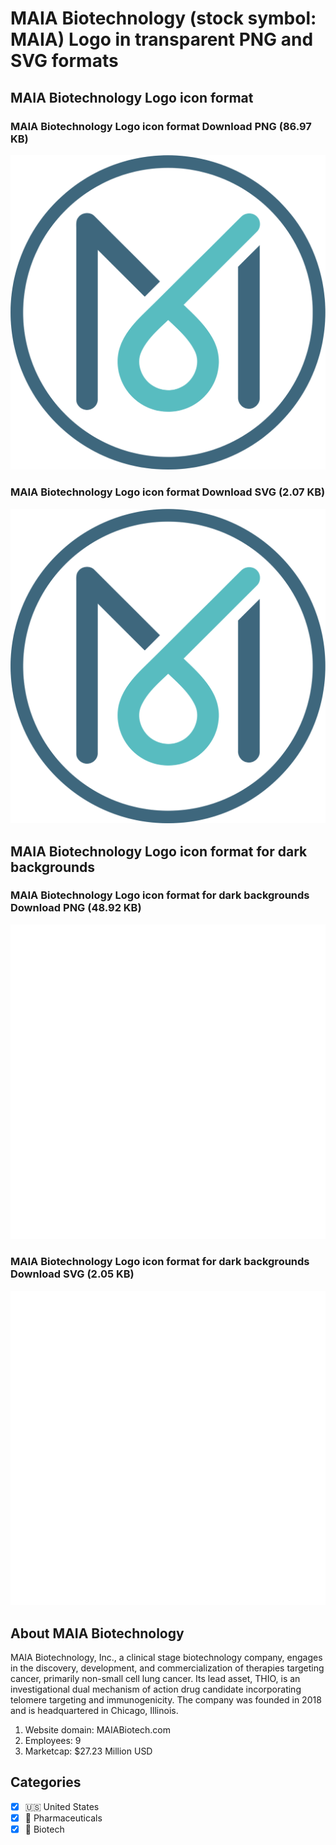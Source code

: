# MAIA Biotechnology (stock symbol: MAIA) Logo in transparent PNG and SVG formats

## MAIA Biotechnology Logo icon format

### MAIA Biotechnology Logo icon format Download PNG (86.97 KB)

![MAIA Biotechnology Logo icon format Download PNG (86.97 KB)](/img/orig/MAIA-4681795d.png)

### MAIA Biotechnology Logo icon format Download SVG (2.07 KB)

![MAIA Biotechnology Logo icon format Download SVG (2.07 KB)](/img/orig/MAIA-e2593429.svg)

## MAIA Biotechnology Logo icon format for dark backgrounds

### MAIA Biotechnology Logo icon format for dark backgrounds Download PNG (48.92 KB)

![MAIA Biotechnology Logo icon format for dark backgrounds Download PNG (48.92 KB)](/img/orig/MAIA.D-dc94da59.png)

### MAIA Biotechnology Logo icon format for dark backgrounds Download SVG (2.05 KB)

![MAIA Biotechnology Logo icon format for dark backgrounds Download SVG (2.05 KB)](/img/orig/MAIA.D-a2c195f4.svg)

## About MAIA Biotechnology

MAIA Biotechnology, Inc., a clinical stage biotechnology company, engages in the discovery, development, and commercialization of therapies targeting cancer, primarily non-small cell lung cancer. Its lead asset, THIO, is an investigational dual mechanism of action drug candidate incorporating telomere targeting and immunogenicity. The company was founded in 2018 and is headquartered in Chicago, Illinois.

1. Website domain: MAIABiotech.com
2. Employees: 9
3. Marketcap: $27.23 Million USD


## Categories
- [x] 🇺🇸 United States
- [x] 💊 Pharmaceuticals
- [x] 🧬 Biotech
